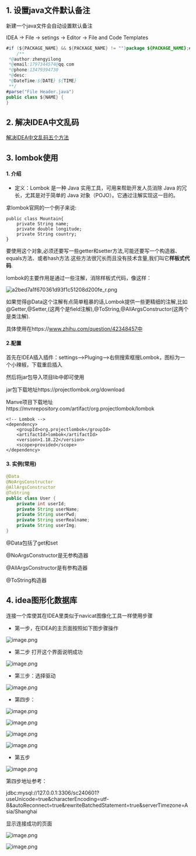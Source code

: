 ## 1. 设置java文件默认备注

新建一个java文件会自动设置默认备注

IDEA -> File -> setings -> Editor -> File and Code Templates

```java
#if (${PACKAGE_NAME} && ${PACKAGE_NAME} != "")package ${PACKAGE_NAME};#end
    /**
 *@author:zhengyilong
 *@email:1797344574@qq.com
 *@phone:13479394730
 *@desc:
 *@DateTime:${DATE} ${TIME}
 **/
#parse("File Header.java")
public class ${NAME} {
}
```

## 2. 解决IDEA中文乱码

[解决IDEA中文乱码五个方法](https://www.jb51.net/program/323537olj.htm)

## 3. lombok使用

#### 1. 介绍

- 定义：Lombok 是一种 Java 实用工具，可用来帮助开发人员消除 Java 的冗长，尤其是对于简单的 Java 对象（POJO）。它通过注解实现这一目的。



拿lombok官网的一个例子来说:

```
public class Mountain{
    private String name;
    private double longitude;
    private String country;
}
```



要使用这个对象,必须还要写一些getter和setter方法,可能还要写一个构造器、equals方法、或者hash方法.这些方法很冗长而且没有技术含量,我们叫它**样板式代码**.

lombok的主要作用是通过一些注解，消除样板式代码，像这样：

![a2bed7a1f670361d93f1c51208d200fe_r.png](https://s2.loli.net/2024/07/24/7YAR2a3GdjczSZp.png)

如果觉得@Data这个注解有点简单粗暴的话,Lombok提供一些更精细的注解,比如@Getter,@Setter,(这两个是field注解),@ToString,@AllArgsConstructor(这两个是类注解).

具体使用在https://www.zhihu.com/question/42348457中

#### 2.配置

首先在IDEA插入插件：settings-->Pluging-->右侧搜索框搜Lombok，图标为一个小辣椒，下载重启插入

然后将jar包导入项目lib中即可使用

jar包下载地址https://projectlombok.org/download

Manve项目下载地址https://mvnrepository.com/artifact/org.projectlombok/lombok

```
<!-- Lombok -->
<dependency>
    <groupId>org.projectlombok</groupId>
    <artifactId>lombok</artifactId>
    <version>1.18.22</version>
    <scope>provided</scope>
</dependency>
```

#### 3. 实例(常用)

````java
@Data
@NoArgsConstructor
@AllArgsConstructor
@ToString
public class User {
    private int userId;
    private String userName;
    private String userPwd;
    private String userRealname;
    private String userImg;
}
````

@Data包括了get和set

@NoArgsConstructor是无参构造器

@AllArgsConstructor是有参构造器

@ToString构造器

## 4. idea图形化数据库

连接一个库使其在IDEA里类似于navicat图像化工具一样使用步骤

- 第一步，在IDEA的主页面按照如下图步骤操作

![image.png](https://s2.loli.net/2024/07/24/gGIolmAb5pQ7Hi4.png)

- 第二步 打开这个界面说明成功

![image.png](https://s2.loli.net/2024/07/24/p3cUhqWakb8eVmE.png)

- 第三步：选择驱动

![image.png](https://s2.loli.net/2024/07/24/PNDHWaKQjEmqGXU.png)

- 第四步：

![image.png](https://s2.loli.net/2024/07/24/wAJNi95yTQqDu8n.png)

![image.png](https://s2.loli.net/2024/07/24/ez1TgWiLGouRwha.png)

![image.png](https://s2.loli.net/2024/07/24/fPYvxwyLtBJq8sa.png)

![image.png](https://s2.loli.net/2024/07/24/hpLPabz8ywMxlNe.png)

- 第五步

![image.png](https://s2.loli.net/2024/07/24/YbzZsK1JfpCP7hn.png)

第四步地址参考：

jdbc:mysql://127.0.0.1:3306/sc240601?useUnicode=true&characterEncoding=utf-8&autoReconnect=true&rewriteBatchedStatement=true&serverTimezone=Asia/Shanghai

显示连接成功的页面

![image.png](https://s2.loli.net/2024/07/24/inHq48huR1js7ta.png)

![image.png](https://s2.loli.net/2024/07/24/S8BvFEn4TKZp73Q.png)
